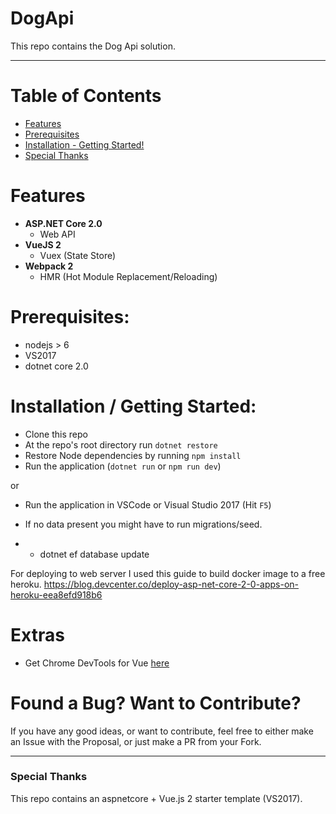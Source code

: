# DogApi
This repo contains the Dog Api solution.

 
---

# Table of Contents

* [Features](#features)
* [Prerequisites](#prerequisites)
* [Installation - Getting Started!](#installation)
* [Special Thanks](#special-thanks)

# Features

- **ASP.NET Core 2.0**
  - Web API
- **VueJS 2**
  - Vuex (State Store)
- **Webpack 2**
  - HMR (Hot Module Replacement/Reloading)

# Prerequisites:
 * nodejs > 6
 * VS2017
 * dotnet core 2.0

# Installation / Getting Started:
 * Clone this repo
 * At the repo's root directory run `dotnet restore`
 * Restore Node dependencies by running `npm install`
 * Run the application (`dotnet run` or `npm run dev`)
 
 or
 
 * Run the application in VSCode or Visual Studio 2017 (Hit `F5`)

 * If no data present you might have to run migrations/seed.
 * - dotnet ef database update

For deploying to web server I used this guide to build docker image to a free heroku.
https://blog.devcenter.co/deploy-asp-net-core-2-0-apps-on-heroku-eea8efd918b6

# Extras

- Get Chrome DevTools for Vue [here](https://chrome.google.com/webstore/detail/vuejs-devtools/nhdogjmejiglipccpnnnanhbledajbpd)


# Found a Bug? Want to Contribute?

If you have any good ideas, or want to contribute, feel free to either make an Issue with the Proposal, or just make a PR from your Fork.

----

### Special Thanks

This repo contains an aspnetcore + Vue.js 2 starter template (VS2017). 
